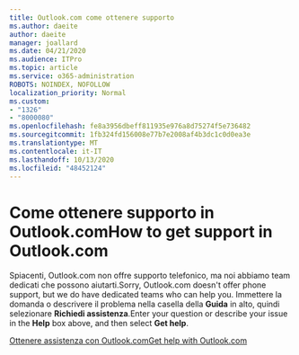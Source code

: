 ```yaml
---
title: Outlook.com come ottenere supporto
ms.author: daeite
author: daeite
manager: joallard
ms.date: 04/21/2020
ms.audience: ITPro
ms.topic: article
ms.service: o365-administration
ROBOTS: NOINDEX, NOFOLLOW
localization_priority: Normal
ms.custom:
- "1326"
- "8000080"
ms.openlocfilehash: fe8a3956dbeff811935e976a8d75274f5e736482
ms.sourcegitcommit: 1fb324fd156008e77b7e2008af4b3dc1c0d0ea3e
ms.translationtype: MT
ms.contentlocale: it-IT
ms.lasthandoff: 10/13/2020
ms.locfileid: "48452124"
---
```

# <a name="how-to-get-support-in-outlookcom"></a><span data-ttu-id="0c122-102">Come ottenere supporto in Outlook.com</span><span class="sxs-lookup"><span data-stu-id="0c122-102">How to get support in Outlook.com</span></span>

<span data-ttu-id="0c122-103">Spiacenti, Outlook.com non offre supporto telefonico, ma noi abbiamo team dedicati che possono aiutarti.</span><span class="sxs-lookup"><span data-stu-id="0c122-103">Sorry, Outlook.com doesn't offer phone support, but we do have dedicated teams who can help you.</span></span>
<span data-ttu-id="0c122-104">Immettere la domanda o descrivere il problema nella casella della **Guida** in alto, quindi selezionare **Richiedi assistenza**.</span><span class="sxs-lookup"><span data-stu-id="0c122-104">Enter your question or describe your issue in the **Help** box above, and then select **Get help**.</span></span>

[<span data-ttu-id="0c122-105">Ottenere assistenza con Outlook.com</span><span class="sxs-lookup"><span data-stu-id="0c122-105">Get help with Outlook.com</span></span>](https://support.office.com/article/40676ad0-c831-45ac-a023-5be633be798d?wt.mc_id=Office_Outlook_com_Alchemy)


